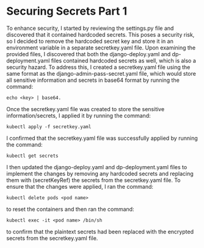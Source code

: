 # Securing Secrets Part 1

To enhance security, I started by reviewing the settings.py file and discovered that it contained hardcoded secrets. This poses a security risk, so I decided to remove the hardcoded secret key and store it in an environment variable in a separate secretkey.yaml file.
Upon examining the provided files, I discovered that both the django-deploy.yaml and dp-deployment.yaml files contained hardcoded secrets as well, which is also a security hazard. To address this, I created a secretkey.yaml file using the same format as the django-admin-pass-secret.yaml file, which would store all sensitive information and secrets in base64 format by running the command:
```
echo <key> | base64.
```
Once the secretkey.yaml file was created to store the sensitive information/secrets, I applied it by running the command: 
```
kubectl apply -f secretkey.yaml
```
I confirmed that the secretkey.yaml file was successfully applied by running the command:
```
kubectl get secrets
```
I then updated the django-deploy.yaml and dp-deployment.yaml files to implement the changes by removing any hardcoded secrets and replacing them with (secretKeyRef) the secrets from the secretkey.yaml file.
To ensure that the changes were applied, I ran the command:
```
kubectl delete pods <pod name> 
```
to reset the containers and then ran the command:
```
kubectl exec -it <pod name> /bin/sh
```
to confirm that the plaintext secrets had been replaced with the encrypted secrets from the secretkey.yaml file. 
